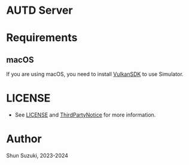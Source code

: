 # AUTD Server

# Requirements

## macOS

If you are using macOS, you need to install [VulkanSDK](https://vulkan.lunarg.com/sdk/home#mac) to use Simulator.

# LICENSE

* See [LICENSE](./LICENSE) and [ThirdPartyNotice](./ThirdPartyNotice.txt) for more information.

# Author

Shun Suzuki, 2023-2024
